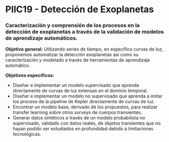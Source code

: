 # PIIC19 - Detección de Exoplanetas

### Caracterización y comprensión de los procesos en la detección de exoplanetas a través de la validación de modelos de aprendizaje automáticos. 

**Objetivo general:**
Utilizando series de tiempo, en específico curvas de luz, proponemos automatizar la detección exoplanetas así como su caracterización y modelado a través de herramientas de aprendizaje automático.

**Objetivos específicos:**
* Diseñar e implementar un modelo supervisado que aprenda directamente de curvas de luz extensas en el dominio temporal.  
* Diseñar e implementar un modelo no supervisado que aprenda a imitar los proceso de la pipeline de Kepler directamente de curvas de luz.  
* Encontrar un modelo base, derivado de los propuestos, para realizar transfer learning sobre otros surveys de cuerpos transientes.  
* Generar datos sintéticos a través de un modelo probabilista no supervisado, validado con datos reales, de objetos transientes que no hayan podido ser estudiados en profundidad debido a limitaciones tecnológicas.

